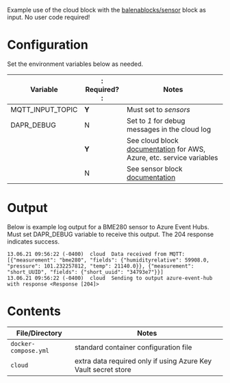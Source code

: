 Example use of the cloud block with the [balenablocks/sensor](https://github.com/balenablocks/sensor) block as input. No user code required!

# Configuration
Set the environment variables below as needed.

| Variable |: Required? :| Notes |
| -------- | ----------  |------ |
| MQTT_INPUT_TOPIC | **Y** | Must set to _sensors_ |
| DAPR_DEBUG | N | Set to _1_ for debug messages in the cloud log |
|  | **Y** | See cloud block [documentation](https://www.balena.io/docs/learn/develop/integrations/cloud-block-services/aws/) for AWS, Azure, etc. service variables |
| | N | See sensor block [documentation](https://github.com/balenablocks/sensor#readme)|


# Output
Below is example log output for a BME280 sensor to Azure Event Hubs. Must set DAPR_DEBUG variable to receive this output. The 204 response indicates success.

```
13.06.21 09:56:22 (-0400)  cloud  Data received from MQTT: [{"measurement": "bme280", "fields": {"humidityrelative": 59908.0, "pressure": 101.232257812, "temp": 21140.0}}, {"measurement": "short_UUID", "fields": {"short_uuid": "34793e7"}}]
13.06.21 09:56:22 (-0400)  cloud  Sending to output azure-event-hub with response <Response [204]>
```

# Contents

| File/Directory | Notes |
| -------------- | ----- |
| `docker-compose.yml` | standard container configuration file |
| `cloud`| extra data required only if using Azure Key Vault secret store |
